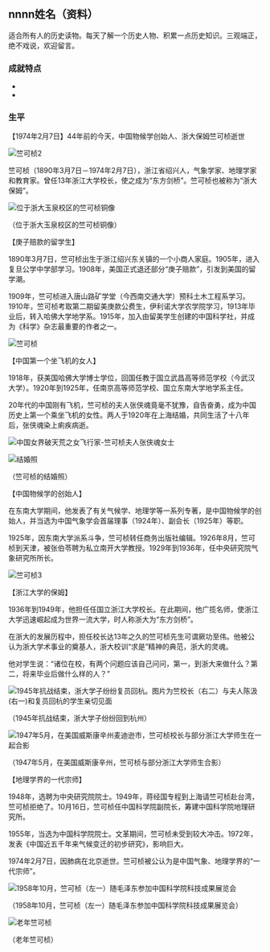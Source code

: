 ## nnnn姓名（资料）

适合所有人的历史读物。每天了解一个历史人物、积累一点历史知识。三观端正，绝不戏说，欢迎留言。  

### 成就特点

- ​
- ​


### 生平

【1974年2月7日】44年前的今天，中国物候学创始人、浙大保姆竺可桢逝世

![竺可桢2](竺可桢2.jpg)

竺可桢（1890年3月7日－1974年2月7日），浙江省绍兴人，气象学家、地理学家和教育家。曾任13年浙江大学校长，使之成为“东方剑桥”。竺可桢也被称为“浙大保姆”。

![位于浙大玉泉校区的竺可桢铜像](位于浙大玉泉校区的竺可桢铜像.jpg)

（位于浙大玉泉校区的竺可桢铜像）

【庚子赔款的留学生】

1890年3月7日，竺可桢出生于浙江绍兴东关镇的一个小商人家庭。1905年，进入复旦公学中学部学习。1908年，美国正式退还部分“庚子赔款”，引发到美国的留学潮。

1909年，竺可桢进入唐山路矿学堂（今西南交通大学）预科土木工程系学习。1910年，竺可桢考取第二期留美庚款公费生，伊利诺大学农学院学习，1913年毕业后，转入哈佛大学地学系。1915年，加入由留美学生创建的中国科学社，并成为《科学》杂志最重要的作者之一。

![竺可桢](竺可桢.jpg)

【中国第一个坐飞机的女人】

1918年，获美国哈佛大学博士学位，回国任教于国立武昌高等师范学校（今武汉大学）。1920年到1925年，任南京高等师范学校、国立东南大学地学系主任。

20年代的中国刚有飞机，竺可桢的夫人张侠魂竟毫不犹豫，自告奋勇，成为中国历史上第一个乘坐飞机的女性。两人于1920年在上海结婚，共同生活了十八年后，张侠魂染上痢疾病逝。

![中国女界破天荒之女飞行家-竺可桢夫人张侠魂女士](中国女界破天荒之女飞行家-竺可桢夫人张侠魂女士.jpg)

![结婚照](结婚照.jpg)

（竺可桢的结婚照）

【中国物候学的创始人】

在东南大学期间，他发表了有关气候学、地理学等一系列专著，是中国物候学的创始人，并当选为中国气象学会首届理事（1924年）、副会长（1925年）等职。

1925年，因东南大学派系斗争，竺可桢转任商务出版社编辑。1926年8月，竺可桢到天津，被张伯苓聘为私立南开大学教授。1929年到1936年，任中央研究院气象研究所所长。

![竺可桢3](竺可桢3.jpg)

【浙江大学的保姆】

1936年到1949年，他担任任国立浙江大学校长。在此期间，他广揽名师，使浙江大学迅速崛起成为世界一流大学，时人称浙大为“东方剑桥”。

在浙大的发展历程中，担任校长达13年之久的竺可桢先生可谓厥功至伟。他被公认为浙大学术事业的奠基人，浙大校训“求是”精神的典范，浙大的灵魂。

他对学生说：“诸位在校，有两个问题应该自己问问，第一，到浙大来做什么？第二，将来毕业后做什么样的人？”

![1945年抗战结束，浙大学子纷纷复员回杭。图片为竺校长（右二）与夫人陈汲(右一)和复员回杭的学生亲切见面](1945年抗战结束，浙大学子纷纷复员回杭。图片为竺校长（右二）与夫人陈汲(右一)和复员回杭的学生亲切见面.jpeg)

（1945年抗战结束，浙大学子纷纷回到杭州）

![1947年5月，在美国威斯康辛州麦迪逊市，竺可桢校长与部分浙江大学师生在一起合影](1947年5月，在美国威斯康辛州麦迪逊市，竺可桢校长与部分浙江大学师生在一起合影.jpeg)

（1947年5月，在美国威斯康辛州，竺可桢与部分浙江大学师生合影）

【地理学界的一代宗师】

1948年，选聘为中央研究院院士。1949年，蒋经国专程到上海请竺可桢赴台湾，竺可桢拒绝了。10月16日，竺可桢任中国科学院副院长，筹建中国科学院地理研究所。

1955年，当选为中国科学院院士。文革期间，竺可桢未受到较大冲击。1972年，发表《中国近五千年来气候变迁的初步研究》，影响巨大。

1974年2月7日，因肺病在北京逝世。竺可桢被公认为是中国气象、地理学界的“一代宗师”。

![1958年10月，竺可桢（左一）随毛泽东参加中国科学院科技成果展览会](1958年10月，竺可桢（左一）随毛泽东参加中国科学院科技成果展览会.jpg)

（1958年10月，竺可桢（左一）随毛泽东参加中国科学院科技成果展览会）

![老年竺可桢](老年竺可桢.jpg)

（老年竺可桢）













